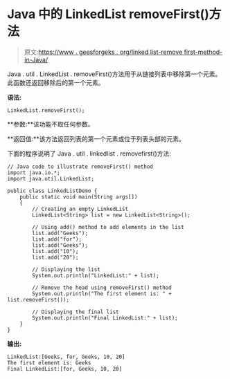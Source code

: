 # Java 中的 LinkedList removeFirst()方法

> 原文:[https://www . geesforgeks . org/linked list-remove first-method-in-Java/](https://www.geeksforgeeks.org/linkedlist-removefirst-method-in-java/)

Java . util . LinkedList . removeFirst()方法用于从链接列表中移除第一个元素。此函数还返回移除后的第一个元素。

**语法:**

```
LinkedList.removeFirst();

```

**参数:**该功能不取任何参数。

**返回值:**该方法返回列表的第一个元素或位于列表头部的元素。

下面的程序说明了 Java . util . linkedlist . removefirst()方法:

```
// Java code to illustrate removeFirst() method
import java.io.*;
import java.util.LinkedList;

public class LinkedListDemo {
    public static void main(String args[])
    {
        // Creating an empty LinkedList
        LinkedList<String> list = new LinkedList<String>();

        // Using add() method to add elements in the list
        list.add("Geeks");
        list.add("for");
        list.add("Geeks");
        list.add("10");
        list.add("20");

        // Displaying the list
        System.out.println("LinkedList:" + list);

        // Remove the head using removeFirst() method
        System.out.println("The first element is: " + list.removeFirst());

        // Displaying the final list
        System.out.println("Final LinkedList:" + list);
    }
}
```

**输出:**

```
LinkedList:[Geeks, for, Geeks, 10, 20]
The first element is: Geeks
Final LinkedList:[for, Geeks, 10, 20]

```